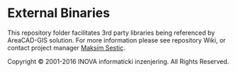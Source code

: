 ﻿# External Binaries

This repository folder facilitates 3rd party libraries being referenced by AreaCAD-GIS solution. For more information please see repository Wiki, or contact project manager [Maksim Sestic](https://github.com/SesticM).

Copyright © 2001-2016 INOVA informaticki inzenjering. All Rights Reserved. 

